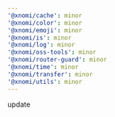 ```yaml
---
'@xnomi/cache': minor
'@xnomi/color': minor
'@xnomi/emoji': minor
'@xnomi/is': minor
'@xnomi/log': minor
'@xnomi/oss-tools': minor
'@xnomi/router-guard': minor
'@xnomi/time': minor
'@xnomi/transfer': minor
'@xnomi/utils': minor
---
```


update
